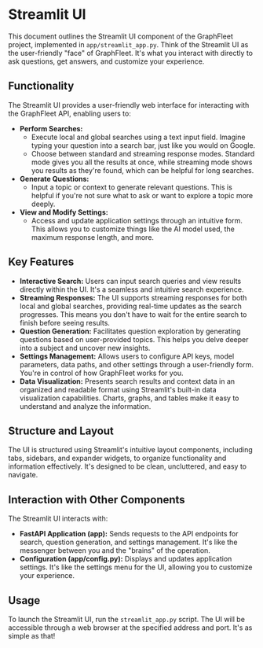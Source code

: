 # Streamlit UI

This document outlines the Streamlit UI component of the GraphFleet project, implemented in `app/streamlit_app.py`. Think of the Streamlit UI as the user-friendly "face" of GraphFleet. It's what you interact with directly to ask questions, get answers, and customize your experience.

## Functionality

The Streamlit UI provides a user-friendly web interface for interacting with the GraphFleet API, enabling users to:

- **Perform Searches:**
    - Execute local and global searches using a text input field. Imagine typing your question into a search bar, just like you would on Google.
    - Choose between standard and streaming response modes. Standard mode gives you all the results at once, while streaming mode shows you results as they're found, which can be helpful for long searches.
- **Generate Questions:**
    - Input a topic or context to generate relevant questions. This is helpful if you're not sure what to ask or want to explore a topic more deeply.
- **View and Modify Settings:**
    - Access and update application settings through an intuitive form. This allows you to customize things like the AI model used, the maximum response length, and more.

## Key Features

- **Interactive Search:** Users can input search queries and view results directly within the UI. It's a seamless and intuitive search experience.
- **Streaming Responses:** The UI supports streaming responses for both local and global searches, providing real-time updates as the search progresses. This means you don't have to wait for the entire search to finish before seeing results.
- **Question Generation:** Facilitates question exploration by generating questions based on user-provided topics. This helps you delve deeper into a subject and uncover new insights.
- **Settings Management:** Allows users to configure API keys, model parameters, data paths, and other settings through a user-friendly form. You're in control of how GraphFleet works for you.
- **Data Visualization:** Presents search results and context data in an organized and readable format using Streamlit's built-in data visualization capabilities. Charts, graphs, and tables make it easy to understand and analyze the information.

## Structure and Layout

The UI is structured using Streamlit's intuitive layout components, including tabs, sidebars, and expander widgets, to organize functionality and information effectively. It's designed to be clean, uncluttered, and easy to navigate.

## Interaction with Other Components

The Streamlit UI interacts with:

- **FastAPI Application (app):** Sends requests to the API endpoints for search, question generation, and settings management. It's like the messenger between you and the "brains" of the operation.
- **Configuration (app/config.py):** Displays and updates application settings. It's like the settings menu for the UI, allowing you to customize your experience.

## Usage

To launch the Streamlit UI, run the `streamlit_app.py` script. The UI will be accessible through a web browser at the specified address and port. It's as simple as that!